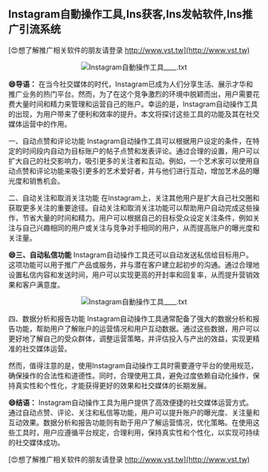 ## **Instagram自動操作工具,Ins获客,Ins发帖软件,Ins推广引流系统**

[😍想了解推广相关软件的朋友请登录 http://www.vst.tw](http://www.vst.tw)

 <center><img src="https://vst.tw/MP4/tuiguang/png/6.png" alt="Instagram自動操作工具____.txt"></center>

**😄导语：**
在当今社交媒体的时代，Instagram已成为人们分享生活、展示才华和推广业务的热门平台。然而，为了在这个竞争激烈的环境中脱颖而出，用户需要花费大量时间和精力来管理和运营自己的账户。幸运的是，Instagram自动操作工具的出现，为用户带来了便利和效率的提升。本文将探讨这些工具的功能及其在社交媒体运营中的作用。

一、自动点赞和评论功能
Instagram自动操作工具可以根据用户设定的条件，在特定的时间段内自动为目标账户的帖子点赞和发表评论。通过合理的设置，用户可以扩大自己的社交影响力，吸引更多的关注者和互动。例如，一个艺术家可以使用自动点赞和评论功能来吸引更多的艺术爱好者，并与他们进行互动，增加艺术品的曝光度和销售机会。

二、自动关注和取消关注功能
在Instagram上，关注其他用户是扩大自己社交圈和获取更多关注的重要途径。自动关注和取消关注功能可以帮助用户自动完成这些操作，节省大量的时间和精力。用户可以根据自己的目标受众设定关注条件，例如关注与自己兴趣相同的用户或关注与竞争对手相同的用户，从而提高账户的曝光度和关注量。

**😄三、自动私信功能**
Instagram自动操作工具还可以自动发送私信给目标用户。这项功能可以用于推广产品或服务，并与潜在客户建立起初步的沟通。通过合理地设置私信内容和发送时间，用户可以实现更高的开封率和回复率，从而提升营销效果和客户满意度。

 <center><img src="https://vst.tw/MP4/tuiguang/png/1.png" alt="Instagram自動操作工具____.txt"></center>

四、数据分析和报告功能
Instagram自动操作工具通常配备了强大的数据分析和报告功能，帮助用户了解账户的运营情况和用户互动数据。通过这些数据，用户可以更好地了解自己的受众群体，调整运营策略，并评估投入与产出的效益，实现更精准的社交媒体运营。

然而，值得注意的是，使用Instagram自动操作工具时需要遵守平台的使用规范，确保操作的合法性和道德性。同时，合理使用工具，避免过度依赖自动化操作，保持真实性和个性化，才能获得更好的效果和社交媒体的长期发展。

**😄结语：**
Instagram自动操作工具为用户提供了高效便捷的社交媒体运营方式。通过自动点赞、评论、关注和私信等功能，用户可以提升账户的曝光度、关注量和互动效果。数据分析和报告功能则有助于用户了解运营情况，优化策略。在使用这些工具时，用户应遵循平台规定，合理利用，保持真实性和个性化，以实现可持续的社交媒体成功。

[😍想了解推广相关软件的朋友请登录 http://www.vst.tw](http://www.vst.tw)




